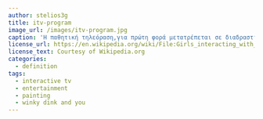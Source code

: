 ```yaml
---
author: stelios3g
title: itv-program
image_url: /images/itv-program.jpg
caption: 'Η παθητική τηλεόραση,για πρώτη φορά μετατρέπεται σε διαδραστική,ενώ εντυπωσιακό αποτελεί το γεγονός ότι το αποτέλεσμα προέρχεται από ενέργεια του ίδιου του χρήστη, χωρίς την ανάγκη για επιπλέον τεχνολογική υποδομή από την πλευρά του τηλεοπτικού δικτύου.'
license_url: https://en.wikipedia.org/wiki/File:Girls_interacting_with_the_Winky_Dink_TV_program.jpg
license_text: Courtesy of Wikipedia.org
categories:
  - definition
tags:
  - interactive tv
  - entertainment
  - painting
  - winky dink and you
---
```

